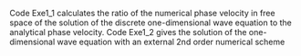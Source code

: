 Code Exe1_1 calculates the ratio of the numerical phase velocity in free space of the solution of the discrete one-dimensional wave equation to the analytical phase velocity.
Code Exe1_2 gives the solution of the one-dimensional wave equation with an external 2nd order numerical scheme
